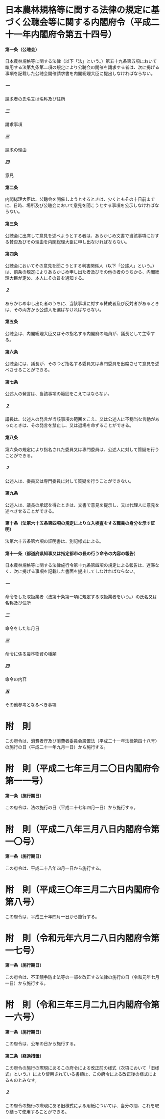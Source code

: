 # 日本農林規格等に関する法律の規定に基づく公聴会等に関する内閣府令（平成二十一年内閣府令第五十四号）
#### 第一条（公聴会）
日本農林規格等に関する法律（以下「法」という。）第五十九条第五項において準用する法第九条第二項の規定により公聴会の開催を請求する者は、次に掲げる事項を記載した公聴会開催請求書を内閣総理大臣に提出しなければならない。
##### 一
請求者の氏名又は名称及び住所
##### 二
請求事項
##### 三
請求の理由
##### 四
意見
#### 第二条
内閣総理大臣は、公聴会を開催しようとするときは、少くともその十日前までに、日時、場所及び公聴会において意見を聞こうとする事項を公示しなければならない。
#### 第三条
公聴会に出席して意見を述べようとする者は、あらかじめ文書で当該事項に対する賛否及びその理由を内閣総理大臣に申し出なければならない。
#### 第四条
公聴会においてその意見を聞こうとする利害関係人（以下「公述人」という。）は、前条の規定によりあらかじめ申し出た者及びその他の者のうちから、内閣総理大臣が定め、本人にその旨を通知する。
##### ２
あらかじめ申し出た者のうちに、当該事項に対する賛成者及び反対者があるときは、その両方から公述人を選ばなければならない。
#### 第五条
公聴会は、内閣総理大臣又はその指名する内閣府の職員が、議長として主宰する。
#### 第六条
公聴会には、議長が、そのつど指名する委員又は専門委員を出席させて意見を述べさせることができる。
#### 第七条
公述人の発言は、当該事項の範囲をこえてはならない。
##### ２
議長は、公述人の発言が当該事項の範囲をこえ、又は公述人に不穏当な言動があったときは、その発言を禁止し、又は退場を命ずることができる。
#### 第八条
第六条の規定により指名された委員又は専門委員は、公述人に対して質疑を行うことができる。
##### ２
公述人は、委員又は専門委員に対して質疑を行うことができない。
#### 第九条
公述人は、議長の承認を得たときは、文書で意見を提示し、又は代理人に意見を述べさせることができる。
#### 第十条（法第六十五条第四項の規定により立入検査をする職員の身分を示す証明）
法第六十五条第六項の証明書は、別記様式による。
#### 第十一条（都道府県知事又は指定都市の長の行う命令の内容の報告）
日本農林規格等に関する法律施行令第十九条第四項の規定による報告は、遅滞なく、次に掲げる事項を記載した書面を提出してしなければならない。
##### 一
命令をした取扱業者（法第十条第一項に規定する取扱業者をいう。）の氏名又は名称及び住所
##### 二
命令をした年月日
##### 三
命令に係る農林物資の種類
##### 四
命令の内容
##### 五
その他参考となるべき事項
# 附　則
この府令は、消費者庁及び消費者委員会設置法（平成二十一年法律第四十八号）の施行の日（平成二十一年九月一日）から施行する。
# 附　則（平成二七年三月二〇日内閣府令第一一号）
#### 第一条（施行期日）
この府令は、法の施行の日（平成二十七年四月一日）から施行する。
# 附　則（平成二八年三月八日内閣府令第一〇号）
#### 第一条（施行期日）
この府令は、平成二十八年四月一日から施行する。
# 附　則（平成三〇年三月二六日内閣府令第八号）
この府令は、平成三十年四月一日から施行する。
# 附　則（令和元年六月二八日内閣府令第一七号）
#### 第一条（施行期日）
この府令は、不正競争防止法等の一部を改正する法律の施行の日（令和元年七月一日）から施行する。
# 附　則（令和三年三月二九日内閣府令第一六号）
#### 第一条（施行期日）
この府令は、公布の日から施行する。
#### 第二条（経過措置）
この府令の施行の際現にあるこの府令による改正前の様式（次項において「旧様式」という。）により使用されている書類は、この府令による改正後の様式によるものとみなす。
##### ２
この府令の施行の際現にある旧様式による用紙については、当分の間、これを取り繕って使用することができる。
